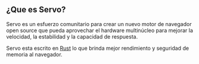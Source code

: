 ##  ¿Que es Servo?

Servo es un esfuerzo comunitario para crear un nuevo motor de navegador open source que pueda aprovechar el hardware multinúcleo para mejorar la velocidad, la estabilidad y la capacidad de respuesta.

Servo esta escrito en [Rust](https://www.rust-lang.org/en-US/) lo que brinda mejor rendimiento y seguridad de memoria al navegador.
